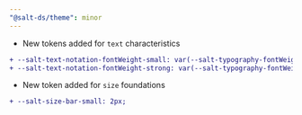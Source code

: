 ```yaml
---
"@salt-ds/theme": minor
---
```


- New tokens added for `text` characteristics

```diff
+ --salt-text-notation-fontWeight-small: var(--salt-typography-fontWeight-regular);
+ --salt-text-notation-fontWeight-strong: var(--salt-typography-fontWeight-bold);
```

- New token added for `size` foundations

```diff
+ --salt-size-bar-small: 2px;
```
